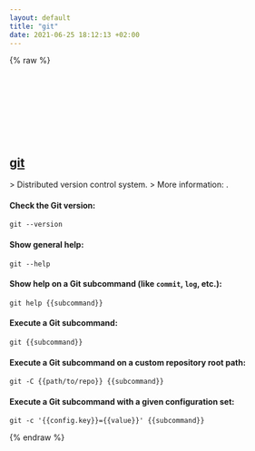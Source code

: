 ```yaml
---
layout: default
title: "git"
date: 2021-06-25 18:12:13 +02:00
---
```

{% raw %}
<h2 id="git">
  <a href="/en/common/git.html">git</a> <a href="#git"><svg class="icon">
    <use href="/assets/images/unicode_sprite.svg#link" />
  </svg></a>
</h2>
> Distributed version control system.
> More information: <https://git-scm.com/>.

#### Check the Git version:
```shell
git --version
```
#### Show general help:
```shell
git --help
```
#### Show help on a Git subcommand (like `commit`, `log`, etc.):
```shell
git help {{subcommand}}
```
#### Execute a Git subcommand:
```shell
git {{subcommand}}
```
#### Execute a Git subcommand on a custom repository root path:
```shell
git -C {{path/to/repo}} {{subcommand}}
```
#### Execute a Git subcommand with a given configuration set:
```shell
git -c '{{config.key}}={{value}}' {{subcommand}}
```
{% endraw %}